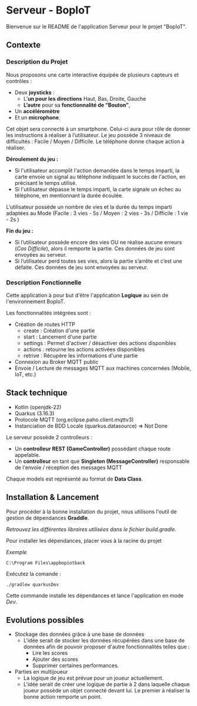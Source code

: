 # Serveur - BopIoT 

Bienvenue sur le README de l'application Serveur pour le projet "BopIoT".

## Contexte

### Description du Projet

Nous proposons une carte interactive équipée de plusieurs capteurs et contrôles :

- Deux **joysticks** :
    - L’**un pour les directions** Haut, Bas, Droite, Gauche
    - **L’autre** pour sa **fonctionnalité de “Bouton”**,
- Un **accéléromètre**
- Et un **microphone**.

Cet objet sera connecté à un smartphone. Celui-ci aura pour rôle de donner les instructions à réaliser à l’utilisateur. Le jeu possède 3 niveaux de difficultés : Facile / Moyen / Difficile. Le téléphone donne chaque action à réaliser.

**Déroulement du jeu :**

- Si l'utilisateur accomplit l'action demandée dans le temps imparti, la carte envoie un signal au téléphone indiquant le succès de l'action, en précisant le temps utilisé.
- Si l'utilisateur dépasse le temps imparti, la carte signale un échec au téléphone, en mentionnant la durée écoulée.

L’utilisateur possède un nombre de vies et la durée du temps imparti adaptées au Mode (Facile : 3 vies - 5s / Moyen : 2 vies - 3s / Difficile : 1 vie - 2s )

**Fin du jeu :**

- Si l’utilisateur possède encore des vies OU ne réalise aucune erreurs (*Cas Difficile*), alors il remporte la partie. Ces données de jeu sont envoyées au serveur.
- Si l’utilisateur perd toutes ses vies, alors la partie s’arrête et c’est une défaite. Ces données de jeu sont envoyées au serveur.

### Description Fonctionnelle

Cette application à pour but d'être l'application **Logique** au sein de l'environnement BopIoT.

Les fonctionnalités intégrées sont :
* Création de routes HTTP
    * create : Création d'une partie
    * start : Lancement d'une partie
    * settings : Permet d'activer / désactiver des actions disponibles
    * actions : retourne les actions activées disponibles
    * retrive : Récupère les informations d'une partie
* Connexion au Broker MQTT public
* Envoie / Lecture de messages MQTT aux machines concernées (Mobile, IoT, etc.)


## Stack technique 

* Kotlin (openjdk-22)
* Quarkus (3.16.3)
* Protocole MQTT (org.eclipse.paho.client.mqttv3)
* Instanciation de BDD Locale (quarkus.datasource) => Not Done

Le serveur possède 2 controlleurs :
* Un **controlleur REST (GameController)**  possédant chaque route appelable.
* Un **controlleur** en tant que **Singleton (MessageController)** responsable de l'envoie / réception des messages MQTT

Chaque models est représenté au format de **Data Class**.



## Installation & Lancement 

Pour procéder à la bonne installation du projet, nous utilisons l'outil de gestion de dépendances **Graddle**.

_Retrouvez les différentes libraires utilisées dans le fichier build.gradle._


Pour installer les dépendances, placer vous à la racine du projet

_Exemple_
```
C:\Program Files\appbopiotback
```

Exécutez la comande : 
```shell script
./gradlew quarkusDev
```

Cette commande installe les dépendances et lance l'application en mode _Dev_.


## Evolutions possibles 

* Stockage des données grâce à une base de données
  * L'idée serait de stocker les données récupérées dans une base de données afin de pouvoir proposer d'autre fonctionnalités telles que : 
    * Lire les scores 
    * Ajouter des scores
    * Supprimer certaines performances.
* Parties en multijoueur 
  * La logique de jeu est prévue pour un joueur actuellement. 
  * L'idée serait de créer une logique de partie à 2 dans laquelle chaque joueur possède un objet connecté devant lui. Le premier à réaliser la bonne action remporte un point. 




